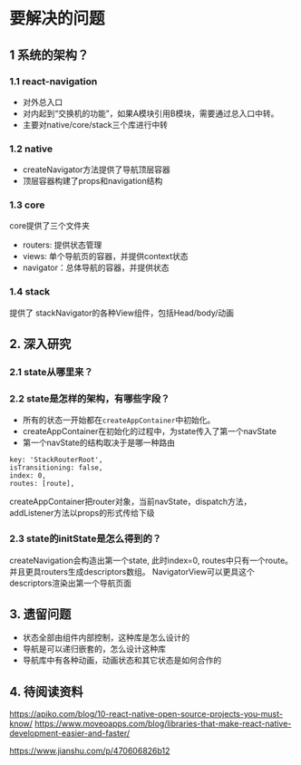 # 要解决的问题

## 1 系统的架构？

### 1.1 react-navigation

- 对外总入口
- 对内起到“交换机的功能”，如果A模块引用B模块，需要通过总入口中转。
- 主要对native/core/stack三个库进行中转

### 1.2 native

- createNavigator方法提供了导航顶层容器
- 顶层容器构建了props和navigation结构

### 1.3 core

core提供了三个文件夹

- routers: 提供状态管理
- views: 单个导航页的容器，并提供context状态
- navigator：总体导航的容器，并提供状态

### 1.4 stack

提供了 stackNavigator的各种View组件，包括Head/body/动画

## 2. 深入研究

### 2.1 state从哪里来？

### 2.2 state是怎样的架构，有哪些字段？

- 所有的状态一开始都在`createAppContainer`中初始化。
- createAppContainer在初始化的过程中，为state传入了第一个navState
- 第一个navState的结构取决于是哪一种路由

```
key: 'StackRouterRoot',
isTransitioning: false,
index: 0,
routes: [route],
```

createAppContainer把router对象，当前navState，dispatch方法，addListener方法以props的形式传给下级

### 2.3 state的initState是怎么得到的？

createNavigation会构造出第一个state, 此时index=0, routes中只有一个route。并且更具routers生成descriptors数组。
NavigatorView可以更具这个descriptors渲染出第一个导航页面


## 3. 遗留问题

- 状态全部由组件内部控制，这种库是怎么设计的
- 导航是可以递归嵌套的，怎么设计这种库
- 导航库中有各种动画，动画状态和其它状态是如何合作的

## 4. 待阅读资料

https://apiko.com/blog/10-react-native-open-source-projects-you-must-know/
https://www.moveoapps.com/blog/libraries-that-make-react-native-development-easier-and-faster/

https://www.jianshu.com/p/470606826b12